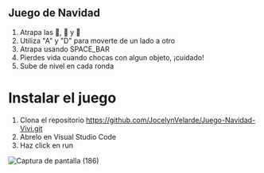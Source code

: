 ## Juego de Navidad

1. Atrapa las 🍪, 🎁 y 🍬
2. Utiliza "A" y "D" para moverte de un lado a otro
3. Atrapa usando SPACE_BAR
4. Pierdes vida cuando chocas con algun objeto, ¡cuidado!
5. Sube de nivel en cada ronda

# Instalar el juego
1. Clona el repositorio https://github.com/JocelynVelarde/Juego-Navidad-Vivi.git
2. Abrelo en Visual Studio Code
3. Haz click en run 

![Captura de pantalla (186)](https://github.com/JocelynVelarde/Juego-Navidad-Vivi/assets/70779495/c400b821-6608-4bfe-8b8d-67e35cd57e56)
